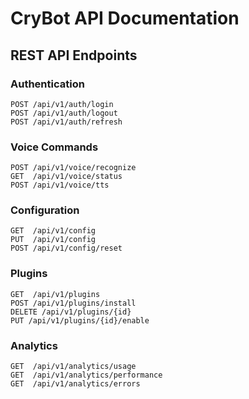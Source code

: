 # CryBot API Documentation

## REST API Endpoints

### Authentication
```http
POST /api/v1/auth/login
POST /api/v1/auth/logout
POST /api/v1/auth/refresh
```

### Voice Commands
```http
POST /api/v1/voice/recognize
GET  /api/v1/voice/status
POST /api/v1/voice/tts
```

### Configuration
```http
GET  /api/v1/config
PUT  /api/v1/config
POST /api/v1/config/reset
```

### Plugins
```http
GET  /api/v1/plugins
POST /api/v1/plugins/install
DELETE /api/v1/plugins/{id}
PUT /api/v1/plugins/{id}/enable
```

### Analytics
```http
GET  /api/v1/analytics/usage
GET  /api/v1/analytics/performance
GET  /api/v1/analytics/errors
```